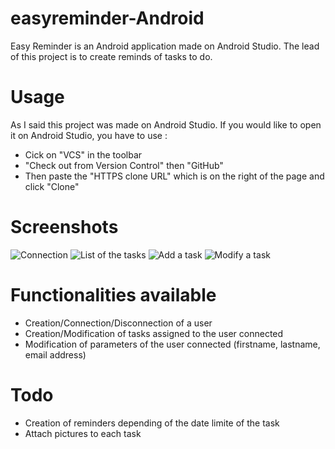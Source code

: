 # easyreminder-Android
Easy Reminder is an Android application made on Android Studio. 
The lead of this project is to create reminds of tasks to do.

# Usage
As I said this project was made on Android Studio. If you would like to open it on Android Studio, you have to use :
- Cick on "VCS" in the toolbar
- "Check out from Version Control" then "GitHub"
- Then paste the "HTTPS clone URL" which is on the right of the page and click "Clone"

# Screenshots
![Connection](http://jeancharles.riquet.free.fr/images/Easy-Reminders_connection.png "Connection")
![List of the tasks](http://jeancharles.riquet.free.fr/images/Easy-Reminders_list-tasks.png "List of the tasks")
![Add a task](http://jeancharles.riquet.free.fr/images/Easy-Reminders_add-task.png "Add a task")
![Modify a task](http://jeancharles.riquet.free.fr/images/Easy-Reminders_modify-task.png "Modify a task")


# Functionalities available
- Creation/Connection/Disconnection of a user
- Creation/Modification of tasks assigned to the user connected
- Modification of parameters of the user connected (firstname, lastname, email address)

# Todo
- Creation of reminders depending of the date limite of the task
- Attach pictures to each task
